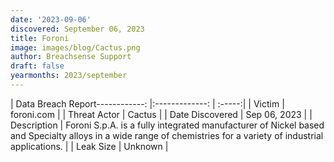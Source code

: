 ```yaml
---
date: '2023-09-06'
discovered: September 06, 2023
title: Foroni
image: images/blog/Cactus.png
author: Breachsense Support
draft: false
yearmonths: 2023/september
---
```


| Data Breach Report------------:     |:-------------:    | :-----:|
| Victim      | foroni.com      | 
| Threat Actor      | Cactus      | 
| Date Discovered      | Sep 06, 2023      | 
| Description      | Foroni S.p.A. is a fully integrated manufacturer of Nickel based and Specialty alloys in a wide range of chemistries for a variety of industrial applications.      | 
| Leak Size      | Unknown      | 


